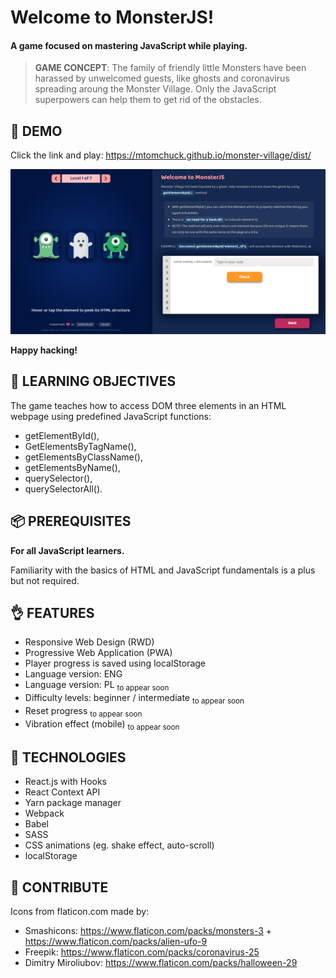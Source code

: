 # Welcome to MonsterJS!

#### A game focused on mastering JavaScript while playing.

> **GAME CONCEPT**: The family of friendly little Monsters have been harassed by unwelcomed guests, like ghosts and coronavirus spreading aroung the Monster Village. Only the JavaScript superpowers can help them to get rid of the obstacles.

## 🦄 DEMO

Click the link and play: https://mtomchuck.github.io/monster-village/dist/

![](/images/demo_screen_level1.png)

**Happy hacking!**

## 🐤 LEARNING OBJECTIVES

The game teaches how to access DOM three elements in an HTML webpage using predefined JavaScript functions:

* getElementById(),
* GetElementsByTagName(),
* getElementsByClassName(),
* getElementsByName(),
* querySelector(),
* querySelectorAll().

## 📦 PREREQUISITES

**For all JavaScript learners.**

Familiarity with the basics of HTML and JavaScript fundamentals is a plus but not required.

## 👌 FEATURES

* Responsive Web Design (RWD)
* Progressive Web Application (PWA)
* Player progress is saved using localStorage
* Language version: ENG
* Language version: PL <sub>to appear soon</sub>
* Difficulty levels: beginner / intermediate <sub>to appear soon</sub>
* Reset progress <sub>to appear soon</sub>
* Vibration effect (mobile) <sub>to appear soon</sub>

## 📓 TECHNOLOGIES

* React.js with Hooks
* React Context API
* Yarn package manager
* Webpack
* Babel
* SASS
* CSS animations (eg. shake effect, auto-scroll)
* localStorage

## 👏 CONTRIBUTE

Icons from flaticon.com made by:
* Smashicons: https://www.flaticon.com/packs/monsters-3 + https://www.flaticon.com/packs/alien-ufo-9
* Freepik: https://www.flaticon.com/packs/coronavirus-25
* Dimitry Miroliubov: https://www.flaticon.com/packs/halloween-29